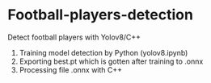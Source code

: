 # Football-players-detection

Detect football players with Yolov8/C++ 

1. Training model detection by Python (yolov8.ipynb)
2. Exporting best.pt which is gotten after training to .onnx
3. Processing file .onnx with C++
